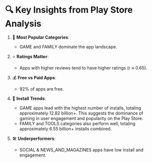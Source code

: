 # 🔍 Key Insights from Play Store Analysis

1. 📱 **Most Popular Categories**: 
   - GAME and FAMILY dominate the app landscape.

2. ⭐ **Ratings Matter**: 
   - Apps with higher reviews tend to have higher ratings (r ≈ 0.65).

3. 💰 **Free vs Paid Apps**:
   - 92% of apps are free.

4. 🔁 **Install Trends**:
   - GAME apps lead with the highest number of installs, totaling approximately 12.82 billion+. This suggests the dominance of gaming in user engagement and popularity on the Play Store.
   - FAMILY and TOOLS categories also perform well, totaling approximately 6.55 billion+ installs combined.

5. 🛠️ **Underperformers**:
   - SOCIAL & NEWS_AND_MAGAZINES apps have low install and engagement.
